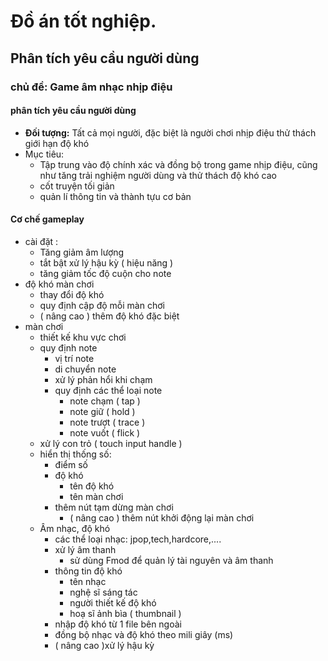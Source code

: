 # Đồ án tốt nghiệp.
## Phân tích yêu cầu người dùng
### chủ đề: Game âm nhạc nhịp điệu
#### phân tích yêu cầu người dùng
- **Đối tượng:** Tất cả mọi người, đặc biệt là người chơi nhịp điệu thử thách giới hạn độ khó
- Mục tiêu:
	- Tập trung vào độ chính xác và đồng bộ trong game nhịp điệu, cũng như tăng trải nghiệm người dùng và thử thách độ khó cao
	- cốt truyện tối giản
	- quản lí thông tin và thành tựu cơ bản 


#### Cơ chế gameplay

- cài đặt :
	- Tăng giảm âm lượng 
	- tắt bật xử lý hậu kỳ ( hiệu năng )
	- tăng giảm tốc độ cuộn cho note
- độ khó màn chơi
	- thay đổi độ khó
	- quy định cập độ mỗi màn chơi
	- ( nâng cao ) thêm độ khó đặc biệt
- màn chơi
	- thiết kế khu vực chơi
	- quy định note
		- vị trí note
		- di chuyển note
		- xử lý phản hổi khi chạm
		- quy định các thể loại note 
			- note chạm ( tap )
			- note giữ ( hold )
			- note trượt ( trace )
			- note vuốt ( flick )
	- xử lý con trỏ ( touch input handle )
	- hiển thị thống số:
		- điểm số
		- độ khó
			- tên độ khó
			- tên màn chơi
		- thêm nút tạm dừng màn chơi
			- ( nâng cao ) thêm nút khởi động lại màn chơi
	- Âm nhạc, độ khó
		- các thể loại nhạc: jpop,tech,hardcore,....
		- xử lý âm thanh
			- sử dùng Fmod để quản lý tài nguyên và âm thanh
		- thông tin độ khó
			- tên nhạc
			- nghệ sĩ sáng tác 
			- người thiết kế độ khó
			- hoạ sĩ ảnh bìa ( thumbnail )
		- nhập độ khó từ 1 file bên ngoài
		- đồng bộ nhạc và độ khó  theo mili giây (ms)
		- ( nâng cao )xử lý hậu kỳ 